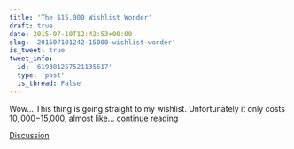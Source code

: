 ```yaml
---
title: 'The $15,000 Wishlist Wonder'
draft: true
date: 2015-07-10T12:42:53+00:00
slug: '201507101242-15000-wishlist-wonder'
is_tweet: true
tweet_info:
  id: '619381257521135617'
  type: 'post'
  is_thread: False
---
```




Wow... This thing is going straight to my wishlist. Unfortunately it only costs $10,000-$15,000, almost like... [continue reading](urls[0])

[Discussion](https://x.com/sytelus/status/619381257521135617)
